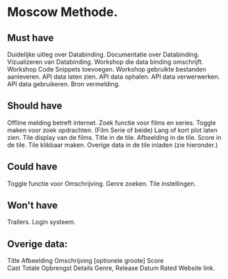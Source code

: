 # Moscow Methode.

## Must have 
Duidelijke uitleg over Databinding. 
Documentatie over Databinding.
Vizualizeren van Databinding.
Workshop die data binding omschrijft.
Workshop Code Snippets toevoegen.
Workshop gebruikte bestanden aanleveren.
API data laten zien.
API data ophalen.
API data verwerwerken.
API data gebruikeren.
Bron vermelding.

## Should have
Offline melding betreft internet.
Zoek functie voor films en series.
Toggle maken voor zoek opdrachten. (Film Serie of beide)
Lang of kort plot laten zien.
Tile display van de films.
Title in de tile.
Afbeelding in de tile.
Score in de tile.
Tile klikbaar maken.
Overige data in de tile inladen (zie hieronder.)

## Could have
Toggle functie voor Omschrijving.
Genre zoeken.
Tile instellingen.

## Won't have
Trailers.
Login systeem.


## Overige data:
Title 
Afbeelding 
Omschrijving   [optionele groote]
Score  
Cast 
Totale Opbrengst 
Details Genre, Release Datum
Rated
Website link. 